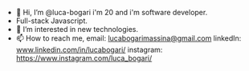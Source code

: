 - 👋 Hi, I’m @luca-bogari i'm 20 and i'm software developer.
- Full-stack Javascript.
- 👀 I’m interested in new technologies.
- 📫 How to reach me, 
              email: lucabogarimassina@gmail.com
              linkedIn: www.linkedin.com/in/lucabogari/
              instagram: https://www.instagram.com/luca_bogari/ 

<!---
luca-bogari/luca-bogari is a ✨ special ✨ repository because its `README.md` (this file) appears on your GitHub profile.
You can click the Preview link to take a look at your changes.
--->
